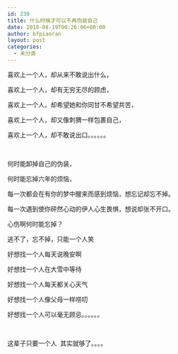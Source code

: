 ```yaml
---
id: 230
title: 什么时候才可以不再伪装自己
date: 2018-08-19T00:26:06+00:00
author: bfpiaoran
layout: post
categories:
  - 未分类
---
```

喜欢上一个人，却从来不敢说出什么，

喜欢上一个人，却有无穷无尽的顾虑，

喜欢上一个人，却希望她和你同甘不希望共苦，

喜欢上一个人，却又像刺猬一样包裹自己，

喜欢上一个人，却不敢说出口。。。。。。

&nbsp;

何时能卸掉自己的伪装，

何时能忘掉六年的烦恼，

每一次都会在有你的梦中醒来而感到烦恼，想忘记却忘不掉。

每一次遇到使你砰然心动的伊人心生畏惧，想说却张不开口。

心伤啊何时能忘掉？

逃不了，忘不掉，只能一个人笑

好想找一个人每天说晚安啊

好想找一个人在大雪中等待

好想找一个人每天都关心天气

好想找一个人像父母一样唠叨

好想找一个人可以毫无顾忌。。。。。。

&nbsp;

这辈子只要一个人  其实就够了。。。。

&nbsp;

&nbsp;

&nbsp;